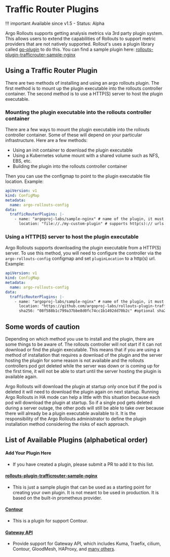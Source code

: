 # Traffic Router Plugins

!!! important
    Available since v1.5 - Status: Alpha

Argo Rollouts supports getting analysis metrics via 3rd party plugin system. This allows users to extend the capabilities of Rollouts
to support metric providers that are not natively supported. Rollout's uses a plugin library called
[go-plugin](https://github.com/hashicorp/go-plugin) to do this. You can find a sample plugin
here: [rollouts-plugin-trafficrouter-sample-nginx](https://github.com/argoproj-labs/rollouts-plugin-trafficrouter-sample-nginx)

## Using a Traffic Router Plugin

There are two methods of installing and using an argo rollouts plugin. The first method is to mount up the plugin executable
into the rollouts controller container. The second method is to use a HTTP(S) server to host the plugin executable.

### Mounting the plugin executable into the rollouts controller container

There are a few ways to mount the plugin executable into the rollouts controller container. Some of these will depend on your
particular infrastructure. Here are a few methods:

* Using an init container to download the plugin executable
* Using a Kubernetes volume mount with a shared volume such as NFS, EBS, etc.
* Building the plugin into the rollouts controller container

Then you can use the configmap to point to the plugin executable file location. Example:

```yaml
apiVersion: v1
kind: ConfigMap
metadata:
  name: argo-rollouts-config
data:
  trafficRouterPlugins: |-
    - name: "argoproj-labs/sample-nginx" # name of the plugin, it must match the name required by the plugin so it can find it's configuration
      location: "file://./my-custom-plugin" # supports http(s):// urls and file://
```

### Using a HTTP(S) server to host the plugin executable

Argo Rollouts supports downloading the plugin executable from a HTTP(S) server. To use this method, you will need to
configure the controller via the `argo-rollouts-config` configmap and set `pluginLocation` to a http(s) url. Example:

```yaml
apiVersion: v1
kind: ConfigMap
metadata:
  name: argo-rollouts-config
data:
  trafficRouterPlugins: |-
    - name: "argoproj-labs/sample-nginx" # name of the plugin, it must match the name required by the plugin so it can find it's configuration
      location: "https://github.com/argoproj-labs/rollouts-plugin-trafficrouter-sample-nginx/releases/download/v0.0.1/metric-plugin-linux-amd64" # supports http(s):// urls and file://
      sha256: "08f588b1c799a37bbe8d0fc74cc1b1492dd70b2c" #optional sha256 checksum of the plugin executable
```

## Some words of caution

Depending on which method you use to install and the plugin, there are some things to be aware of.
The rollouts controller will not start if it can not download or find the plugin executable. This means that if you are using
a method of installation that requires a download of the plugin and the server hosting the plugin for some reason is not available and the rollouts
controllers pod got deleted while the server was down or is coming up for the first time, it will not be able to start until
the server hosting the plugin is available again.

Argo Rollouts will download the plugin at startup only once but if the pod is deleted it will need to download the plugin again on next startup. Running
Argo Rollouts in HA mode can help a little with this situation because each pod will download the plugin at startup. So if a single pod gets
deleted during a server outage, the other pods will still be able to take over because there will already be a plugin executable available to it. It is the
responsibility of the Argo Rollouts administrator to define the plugin installation method considering the risks of each approach.

## List of Available Plugins (alphabetical order)

#### Add Your Plugin Here
* If you have created a plugin, please submit a PR to add it to this list.
#### [rollouts-plugin-trafficrouter-sample-nginx](https://github.com/argoproj-labs/rollouts-plugin-trafficrouter-sample-nginx)
* This is just a sample plugin that can be used as a starting point for creating your own plugin.
  It is not meant to be used in production. It is based on the built-in prometheus provider.

#### [Contour](https://github.com/argoproj-labs/rollouts-plugin-trafficrouter-contour)
* This is a plugin for support Contour.

#### [Gateway API](https://github.com/argoproj-labs/rollouts-plugin-trafficrouter-gatewayapi/)
* Provide support for Gateway API, which includes Kuma, Traefix, cilium, Contour, GloodMesh, HAProxy, and [many others](https://gateway-api.sigs.k8s.io/implementations/#implementation-status). 